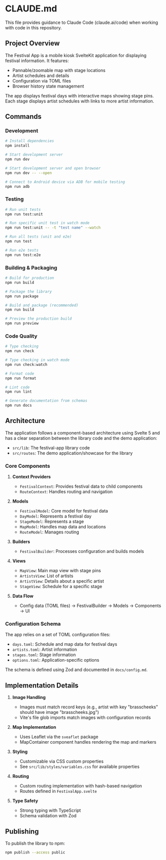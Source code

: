 # CLAUDE.md

This file provides guidance to Claude Code (claude.ai/code) when working with code in this repository.

## Project Overview

The Festival App is a mobile kiosk SvelteKit application for displaying festival information. It features:
- Pannable/zoomable map with stage locations
- Artist schedules and details 
- Configuration via TOML files
- Browser history state management

The app displays festival days with interactive maps showing stage pins. Each stage displays artist schedules with links to more artist information.

## Commands

### Development

```bash
# Install dependencies
npm install

# Start development server
npm run dev

# Start development server and open browser
npm run dev -- --open

# Connect to Android device via ADB for mobile testing
npm run adb
```

### Testing

```bash
# Run unit tests
npm run test:unit

# Run specific unit test in watch mode
npm run test:unit -- -t "test name" --watch

# Run all tests (unit and e2e)
npm run test

# Run e2e tests
npm run test:e2e
```

### Building & Packaging

```bash
# Build for production
npm run build

# Package the library
npm run package

# Build and package (recommended)
npm run build

# Preview the production build
npm run preview
```

### Code Quality

```bash
# Type checking
npm run check

# Type checking in watch mode
npm run check:watch

# Format code
npm run format

# Lint code
npm run lint

# Generate documentation from schemas
npm run docs
```

## Architecture

The application follows a component-based architecture using Svelte 5 and has a clear separation between the library code and the demo application:

- `src/lib`: The festival-app library code
- `src/routes`: The demo application/showcase for the library

### Core Components

1. **Context Providers**
   - `FestivalContext`: Provides festival data to child components
   - `RouteContext`: Handles routing and navigation

2. **Models**
   - `FestivalModel`: Core model for festival data
   - `DayModel`: Represents a festival day
   - `StageModel`: Represents a stage
   - `MapModel`: Handles map data and locations
   - `RouteModel`: Manages routing

3. **Builders**
   - `FestivalBuilder`: Processes configuration and builds models

4. **Views**
   - `MapView`: Main map view with stage pins
   - `ArtistsView`: List of artists
   - `ArtistView`: Details about a specific artist
   - `StageView`: Schedule for a specific stage

5. **Data Flow**
   - Config data (TOML files) → FestivalBuilder → Models → Components → UI

### Configuration Schema

The app relies on a set of TOML configuration files:
- `days.toml`: Schedule and map data for festival days
- `artists.toml`: Artist information
- `stages.toml`: Stage information
- `options.toml`: Application-specific options

The schema is defined using Zod and documented in `docs/config.md`.

## Implementation Details

1. **Image Handling**
   - Images must match record keys (e.g., artist with key "brasscheeks" should have image "brasscheeks.jpg")
   - Vite's file glob imports match images with configuration records

2. **Map Implementation**
   - Uses Leaflet via the `sveaflet` package
   - MapContainer component handles rendering the map and markers

3. **Styling**
   - Customizable via CSS custom properties
   - See `src/lib/styles/variables.css` for available properties

4. **Routing**
   - Custom routing implementation with hash-based navigation
   - Routes defined in `FestivalApp.svelte`

5. **Type Safety**
   - Strong typing with TypeScript
   - Schema validation with Zod

## Publishing

To publish the library to npm:

```bash
npm publish --access public
```
